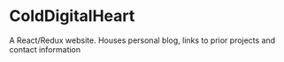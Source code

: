 # ColdDigitalHeart
A React/Redux website. Houses personal blog, links to prior projects and contact information
